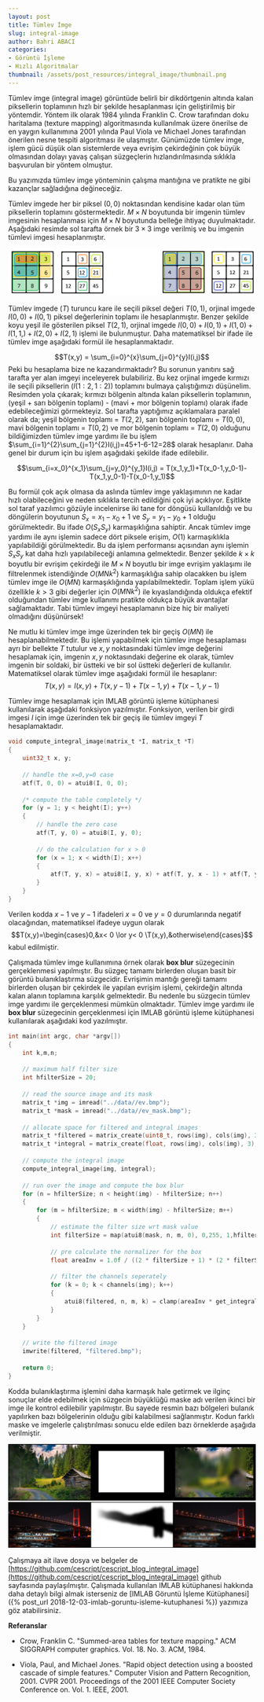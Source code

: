 ```yaml
---
layout: post
title: Tümlev İmge
slug: integral-image
author: Bahri ABACI
categories:
- Görüntü İşleme
- Hızlı Algoritmalar
thumbnail: /assets/post_resources/integral_image/thumbnail.png
---
```


Tümlev imge (integral image) görüntüde belirli bir dikdörtgenin altında kalan piksellerin toplamının hızlı bir şekilde hesaplanması için geliştirilmiş bir yöntemdir. Yöntem ilk olarak 1984 yılında Franklin C. Crow tarafından doku haritalama (texture mapping) algoritmasında kullanılmak üzere önerilse de en yaygın kullanımına 2001 yılında Paul Viola ve Michael Jones tarafından önerilen nesne tespiti algoritması ile ulaşmıştır. Günümüzde tümlev imge, işlem gücü düşük olan sistemlerde veya evrişim çekirdeğinin çok büyük olmasından dolayı yavaş çalışan süzgeçlerin hızlandırılmasında sıklıkla başvurulan bir yöntem olmuştur.

<!--more-->

Bu yazımızda tümlev imge yönteminin çalışma mantığına ve pratikte ne gibi kazançlar sağladığına değineceğiz. 

Tümlev imgede her bir piksel $(0,0)$ noktasından kendisine kadar olan tüm piksellerin toplamını göstermektedir. $M\times N$ boyutunda bir imgenin tümlev imgesinin hesaplanması için $M\times N$ boyutunda belleğe ihtiyaç duyulmaktadır. Aşağıdaki resimde sol tarafta örnek bir $3\times 3$ imge verilmiş ve bu imgenin tümlevi imgesi hesaplanmıştır.

![tümlev imge][integral_image_colored]

Tümlev imgede ($T$) turuncu kare ile seçili piksel değeri $T(0,1)$, orjinal imgede $I(0,0)+I(0,1)$ piksel değerlerinin toplamı ile hesaplanmıştır. Benzer şekilde koyu yeşil ile gösterilen piksel $T(2,1)$, orjinal imgede $I(0,0)+I(0,1)+I(1,0)+I(1,1,)+I(2,0)+I(2,1)$ işlemi ile bulunmuştur. Daha matematiksel bir ifade ile tümlev imge aşağıdaki formül ile hesaplanmaktadır.

$$T(x,y) = \sum_{i=0}^{x}\sum_{j=0}^{y}I(i,j)$$
Peki bu hesaplama bize ne kazandırmaktadır? Bu sorunun yanıtını sağ tarafta yer alan imgeyi inceleyerek bulabiliriz. Bu kez orjinal imgede kırmızı ile seçili piksellerin ($I(1:2,1:2)$) toplamını bulmaya çalıştığımızı düşünelim. Resimden yola çıkarak; kırmızı bölgenin altında kalan piksellerin toplamının, (yeşil + sarı bölgenin toplamı) - (mavi + mor bölgenin toplamı) olarak ifade edebileceğimizi görmekteyiz. Sol tarafta yaptığımız açıklamalara paralel olarak da; yeşil bölgenin toplamı = $T(2,2)$, sarı bölgenin toplamı = $T(0,0)$, mavi bölgenin toplamı = $T(0,2)$ ve mor bölgenin toplamı = $T(2,0)$ olduğunu bildiğimizden tümlev imge yardımı ile bu işlem $\sum_{i=1}^{2}\sum_{j=1}^{2}I(i,j)=45+1-6-12=28$ olarak hesaplanır. Daha genel bir durum için bu işlem aşağıdaki şekilde ifade edilebilir.

$$\sum_{i=x_0}^{x_1}\sum_{j=y_0}^{y_1}I(i,j) = T(x_1,y_1)+T(x_0-1,y_0-1)-T(x_1,y_0-1)-T(x_0-1,y_1)$$

Bu formül çok açık olmasa da aslında tümlev imge yaklaşımının ne kadar hızlı olabileceğini ve neden sıklıkla tercih edildiğini çok iyi açıklıyor. Eşitlikte sol taraf yazılımcı gözüyle incelenirse iki tane for döngüsü kullanıldığı ve bu döngülerin boyutunun $S_x=x_1-x_0+1$ ve $S_y=y_1-y_0+1$ olduğu görülmektedir. Bu ifade $O(S_xS_y)$ karmaşıklığına sahiptir. Ancak tümlev imge yardımı ile aynı işlemin sadece dört piksele erişim, $O(1)$ karmaşıklıkla yapılabildiği görülmektedir. Bu da işlem performansı açısından aynı işlemin $S_xS_y$ kat daha hızlı yapılabileceği anlamına gelmektedir.
Benzer şekilde $k\times k$ boyutlu bir evrişim çekirdeği ile $M\times N$ boyutlu bir imge evrişim yaklaşımı ile filtrelenmek istendiğinde $O(MNk^2)$ karmaşıklığıa sahip olacakken bu işlem tümlev imge ile $O(MN)$ karmaşıklığında yapılabilmektedir. Toplam işlem yükü özellikle $k > 3$ gibi değerler için $O(MNk^2)$ ile kıyaslandığında oldukça efektif olduğundan tümlev imge kullanımı pratikte oldukça büyük avantajlar sağlamaktadır. Tabi tümlev imgeyi hesaplamanın bize hiç bir maliyeti olmadığını düşünürsek!


Ne mutlu ki tümlev imge imge üzerinden tek bir geçiş $O(MN)$ ile hesaplanabilmektedir. Bu işlemi yapabilmek için tümlev imge hesaplaması ayrı bir bellekte $T$ tutulur ve $x,y$ noktasındaki tümlev imge değerini hesaplamak için, imgenin $x,y$ noktasındaki değerine ek olarak, tümlev imgenin bir soldaki, bir üstteki ve bir sol üstteki değerleri de kullanılır. Matematiksel olarak tümlev imge aşağıdaki formül ile hesaplanır:
$$T(x,y) = I(x,y) + T(x,y-1) + T(x-1,y) + T(x-1,y-1)$$

Tümlev imge hesaplamak için IMLAB görüntü işleme kütüphanesi kullanılarak aşağıdaki fonksiyon yazılmıştır. Fonksiyon, verilen bir girdi imgesi $I$ için imge üzerinden tek bir geçiş ile tümlev imgeyi $T$ hesaplamaktadır.

```c
void compute_integral_image(matrix_t *I, matrix_t *T)
{
    uint32_t x, y;

    // handle the x=0,y=0 case
    atf(T, 0, 0) = atui8(I, 0, 0);
    
    /* compute the table completely */
    for (y = 1; y < height(I); y++)
    {
        // handle the zero case
        atf(T, y, 0) = atui8(I, y, 0);

        // do the calculation for x > 0
        for (x = 1; x < width(I); x++)
        {
            atf(T, y, x) = atui8(I, y, x) + atf(T, y, x - 1) + atf(T, y - 1, x) - atf(T, y - 1, x - 1);
        }
    }
}
```
Verilen kodda $x-1$ ve $y-1$ ifadeleri $x=0$ ve $y=0$ durumlarında negatif olacağından, matematiksel ifadeye uygun olarak $$T(x,y)=\begin{cases}0,&x< 0 \lor y< 0 \T(x,y),&otherwise\end{cases}$$ kabul edilmiştir.

Çalışmada tümlev imge kullanımına örnek olarak **box blur** süzegecinin gerçeklenmesi yapılmıştır. Bu süzgeç tamamı birlerden oluşan basit bir görüntü bulanıklaştırma süzgecidir. Evrişimin mantığı gereği tamamı birlerden oluşan bir çekirdek ile yapılan evrişim işlemi, çekirdeğin altında kalan alanın toplamına karşılık gelmektedir. Bu nedenle bu süzgecin tümlev imge yardımı ile gerçeklenmesi mümkün olmaktadır. Tümlev imge yardımı ile **box blur** süzegecinin gerçeklenmesi için IMLAB görüntü işleme kütüphanesi kullanılarak aşağıdaki kod yazılmıştır.

```c
int main(int argc, char *argv[]) 
{
    int k,m,n;

    // maximum half filter size
    int hfilterSize = 20;

    // read the source image and its mask
    matrix_t *img = imread("../data//ev.bmp");
    matrix_t *mask = imread("../data//ev_mask.bmp");

    // allocate space for filtered and integral images
    matrix_t *filtered = matrix_create(uint8_t, rows(img), cols(img), 3);
    matrix_t *integral = matrix_create(float, rows(img), cols(img), 3);

    // compute the integral image
    compute_integral_image(img, integral);

    // run over the image and compute the box blur
    for (n = hfilterSize; n < height(img) - hfilterSize; n++)
    {
        for (m = hfilterSize; m < width(img) - hfilterSize; m++)
        {
            // estimate the filter size wrt mask value
            int filterSize = map(atui8(mask, n, m, 0), 0,255, 1,hfilterSize);

            // pre calculate the normalizer for the box
            float areaInv = 1.0f / ((2 * filterSize + 1) * (2 * filterSize + 1));

            // filter the channels seperately
            for (k = 0; k < channels(img); k++)
            {
                atui8(filtered, n, m, k) = clamp(areaInv * get_integral(integral, m - filterSize, n - filterSize, m + filterSize, n + filterSize, k), 0, 255);
            }
        }
    }

    // write the filtered image
    imwrite(filtered, "filtered.bmp");

    return 0;
}
```

Kodda bulanıklaştırma işlemini daha karmaşık hale getirmek ve ilginç sonuçlar elde edebilmek için süzgecin büyüklüğü maske adı verilen ikinci bir imge ile kontrol edilebilir yapılmıştır. Bu sayede resmin bazı bölgeleri bulanık yapılırken bazı bölgelerinin olduğu gibi kalabilmesi sağlanmıştır.
Kodun farklı maske ve imgelerle çalıştırılması sonucu elde edilen bazı örneklerde aşağıda verilmiştir.

![tümlev imge filtre uygulaması][integral_image_sample1]
![tümlev imge filtre uygulaması][integral_image_sample2]

Çalışmaya ait ilave dosya ve belgeler de [https://github.com/cescript/cescript_blog_integral_image](https://github.com/cescript/cescript_blog_integral_image) github sayfasında paylaşılmıştır. Çalışmada kullanılan IMLAB kütüphanesi hakkında daha detaylı bilgi almak isterseniz de [IMLAB Göruntü İşleme Kütüphanesi]({% post_url 2018-12-03-imlab-goruntu-isleme-kutuphanesi %}) yazımıza göz atabilirsiniz.

**Referanslar**
* Crow, Franklin C. "Summed-area tables for texture mapping." ACM SIGGRAPH computer graphics. Vol. 18. No. 3. ACM, 1984.

* Viola, Paul, and Michael Jones. "Rapid object detection using a boosted cascade of simple features." Computer Vision and Pattern Recognition, 2001. CVPR 2001. Proceedings of the 2001 IEEE Computer Society Conference on. Vol. 1. IEEE, 2001.

[RESOURCES]: # (List of the resources used by the blog post)
[integral_image_colored]: /assets/post_resources/integral_image/summed_arear_table_rects_with_colors.png
[integral_image_sample1]: /assets/post_resources/integral_image/ev_box_blur.png
[integral_image_sample2]: /assets/post_resources/integral_image/istanbul_bogazi.png